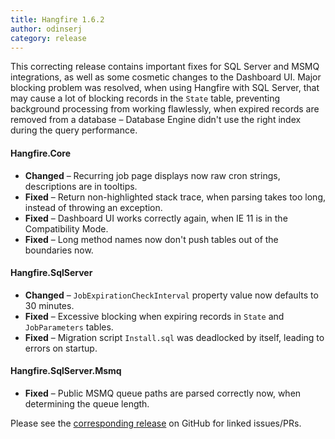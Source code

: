 ```yaml
---
title: Hangfire 1.6.2
author: odinserj
category: release
---
```


This correcting release contains important fixes for SQL Server and MSMQ integrations, as well as some cosmetic changes to the Dashboard UI. Major blocking problem was resolved, when using Hangfire with SQL Server, that may cause a lot of blocking records in the `State` table, preventing background processing from working flawlessly, when expired records are removed from a database – Database Engine didn't use the right index during the query performance.

#### Hangfire.Core

* **Changed** – Recurring job page displays now raw cron strings, descriptions are in tooltips.
* **Fixed** – Return non-highlighted stack trace, when parsing takes too long, instead of throwing an exception.
* **Fixed** – Dashboard UI works correctly again, when IE 11 is in the Compatibility Mode.
* **Fixed** – Long method names now don't push tables out of the boundaries now.

#### Hangfire.SqlServer

* **Changed** – `JobExpirationCheckInterval` property value now defaults to 30 minutes.
* **Fixed** – Excessive blocking when expiring records in `State` and `JobParameters` tables.
* **Fixed** – Migration script `Install.sql` was deadlocked by itself, leading to errors on startup.

#### Hangfire.SqlServer.Msmq

* **Fixed** – Public MSMQ queue paths are parsed correctly now, when determining the queue length.

Please see the [corresponding release](https://github.com/HangfireIO/Hangfire/releases/tag/v1.6.2) on GitHub for linked issues/PRs.